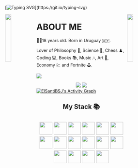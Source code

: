 [![Typing SVG](https://readme-typing-svg.herokuapp.com?duration=3000&color=F7315E&center=true&lines=Welcome+to+ElSantiBSJ's+profile!)](https://git.io/typing-svg)

<img align='left' src='https://user-images.githubusercontent.com/93671645/174114834-bfaa91a6-c632-43b0-b77c-8c5c4cee565a.gif' width='20%'>  
<img align='right' src='https://user-images.githubusercontent.com/93671645/174115008-9dd2595e-d9f5-4f8b-83b9-c7c57060dc3e.gif' width='20%'>  

# ABOUT ME
🙋‍♂️18 years old.
Born in Uruguay 🇺🇾.

Lover of Philosophy 🧠, Science 🔭, Chess ♟️, Coding 💻, Books 📚, Music 🎶, Art 🎨, Economy 💹 and Fortnite 🕹️.

![](https://komarev.com/ghpvc/?username=elsantibsj&color=green)

<div align="center">
<img src="https://github-readme-stats.vercel.app/api/top-langs/?username=elsantibsj&theme=tokyonight&layout=compact"/>
<img src="https://github-readme-stats.vercel.app/api?username=elsantibsj&theme=tokyonight&count_private=true&show_icons=true&hide_title=true&hide=stars" />
</div>
    
<div>
    <a href="#"><img alt="ElSantiBSJ's Activity Graph" src="https://activity-graph.herokuapp.com/graph?username=elsantibsj&custom_title=Santiago%20Romero%27s%20Contribution%20Graph&bg_color=0D1117&color=5ce1e6&line=FFFFFF&point=5ce1e6&hide_border=true" /></a>
<div> 
    
<h2 align="center">My Stack 📚<h2>
    
<div align="center">
  <img src='https://cdn.worldvectorlogo.com/logos/html-1.svg' height='42px'/>
  <img src='https://upload.wikimedia.org/wikipedia/commons/thumb/6/62/CSS3_logo.svg/800px-CSS3_logo.svg.png' height='42px'/>
  <img src='https://upload.wikimedia.org/wikipedia/commons/thumb/9/99/Unofficial_JavaScript_logo_2.svg/2048px-Unofficial_JavaScript_logo_2.svg.png' height='42px'/>
  <img src='http://siliconangle.com/files/2013/09/mariadb-logo.png' height='42px'/>
  <img src='https://pngimg.com/uploads/mysql/mysql_PNG23.png' height='42px'/>
  <img src='https://seeklogo.com/images/N/nodejs-logo-FBE122E377-seeklogo.com.png' height='42px'/>
  <img src='https://encrypted-tbn0.gstatic.com/images?q=tbn:ANd9GcRNkl5wNnPqbgcxJE8aH3zyeEEZ91NIy37YZ4wrL8icHbJ09-mr5x90SsAeaWcmBqyH3xc&usqp=CAU' height='42px'/>
  <img src='https://upload.wikimedia.org/wikipedia/commons/thumb/c/c3/Python-logo-notext.svg/1024px-Python-logo-notext.svg.png' height='42px'/>
  <img src='https://brandslogos.com/wp-content/uploads/thumbs/django-logo-vector.svg' height='42px'/>
  <img src='https://upload.wikimedia.org/wikipedia/commons/thumb/b/b2/Bootstrap_logo.svg/512px-Bootstrap_logo.svg.png' height='42px'/>
  <img src='https://uploads-ssl.webflow.com/5f27d696e6643b1b55669016/5fb27248bc116f8d01e9bd7a_5ead914ca0d3e4fdd060ac13_mongodb-plain-wordmark.png' height='42px'/>
  <img src='https://upload.wikimedia.org/wikipedia/commons/thumb/4/47/React.svg/800px-React.svg.png' height='42px'/>
  <img src='https://artisan.ford.com/static/media/express.74e59e384af726d61da3.png' height='42px'/>
  <img src='https://upload.wikimedia.org/wikipedia/commons/thumb/2/27/PHP-logo.svg/2560px-PHP-logo.svg.png' height='42px'/>
  <img src='https://upload.wikimedia.org/wikipedia/commons/thumb/4/4b/Bash_Logo_Colored.svg/1200px-Bash_Logo_Colored.svg.png' height='42px'/>
  <img src='https://upload.wikimedia.org/wikipedia/commons/thumb/4/4c/Typescript_logo_2020.svg/1024px-Typescript_logo_2020.svg.png' height='42px'/>
</div>
    
 
